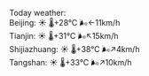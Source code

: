 Today weather:  
Beijing: ☀️   🌡️+28°C 🌬️←11km/h  
Tianjin: ☀️   🌡️+31°C 🌬️↖15km/h  
Shijiazhuang: ☀️   🌡️+38°C 🌬️↗4km/h  
Tangshan: ☀️   🌡️+33°C 🌬️↗10km/h  
